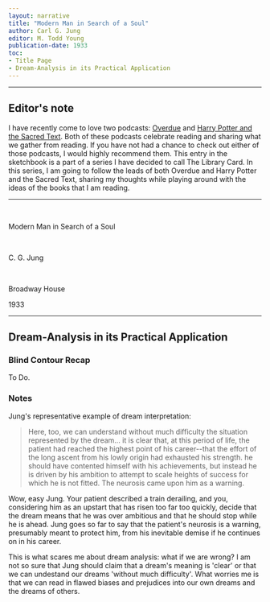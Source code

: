 ```yaml
---
layout: narrative
title: "Modern Man in Search of a Soul"
author: Carl G. Jung 
editor: M. Todd Young
publication-date: 1933
toc:
- Title Page
- Dream-Analysis in its Practical Application
---
```


---

## Editor's note

I have recently come to love two podcasts: [Overdue](https://overduepodcast.com/) and [Harry Potter and the Sacred Text](https://www.harrypottersacredtext.com/). Both of these podcasts celebrate reading and sharing what we gather from reading. If you have not had a chance to check out either of those podcasts, I would highly recommend them. This entry in the sketchbook is a part of a series I have decided to call The Library Card. In this series, I am going to follow the leads of both Overdue and Harry Potter and the Sacred Text, sharing my thoughts while playing around with the ideas of the books that I am reading.

---

<a id="title-page" />

<br>
<p></p>
<p class="centered larger">Modern Man in Search of a Soul<br></p>

<br>
<p class="centered larger">C. G. Jung</p>
<br>

<p class="centered">Broadway House</p>
<p class="centered small">1933<br></p>

---

## Dream-Analysis in its Practical Application


### Blind Contour Recap

To Do.

### Notes

Jung's representative example of dream interpretation:

> Here, too, we can understand without much difficulty the situation 
> represented by the dream... it is clear that, at this period of life,
> the patient had reached the highest point of his career--that the
> effort of the long ascent from his lowly origin had exhausted his 
> strength. he should have contented himself with his achievements, but
> instead he is driven by his ambition to attempt to scale heights of 
> success for which he is not fitted. The neurosis came upon him as a 
> warning.

Wow, easy Jung. Your patient described a train derailing, and you,
considering him as an upstart that has risen too far too quickly, decide 
that the dream means that he was over ambitious and that he should stop 
while he is ahead. Jung goes so far to say that the patient's neurosis 
is a warning, presumably meant to protect him, from his inevitable demise
if he continues on in his career. 

This is what scares me about dream analysis: what if we are wrong? I am not
so sure that Jung should claim that a dream's meaning is 'clear' or that we
can undestand our dreams 'without much difficulty'. What worries me is that 
we can read in flawed biases and prejudices into our own dreams and the 
dreams of others.  